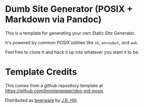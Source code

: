 # Dumb Site Generator (POSIX + Markdown via Pandoc)

This is a template for generating your own Static Site Generator.

It's powered by common POSIX utilities like `sh`, `envsubst`, and `awk`.

Feel free to clone it and hack it up into whatever you want it to be.

# Template Credits

This comes from a github repository template at https://github.com/booniepepper/dsg-md-posix

Distributed as [beerware](https://github.com/booniepepper/dsg-md-posix/tree/core/LICENSE)
by [J.R. Hill](https://so.dang.cool).
